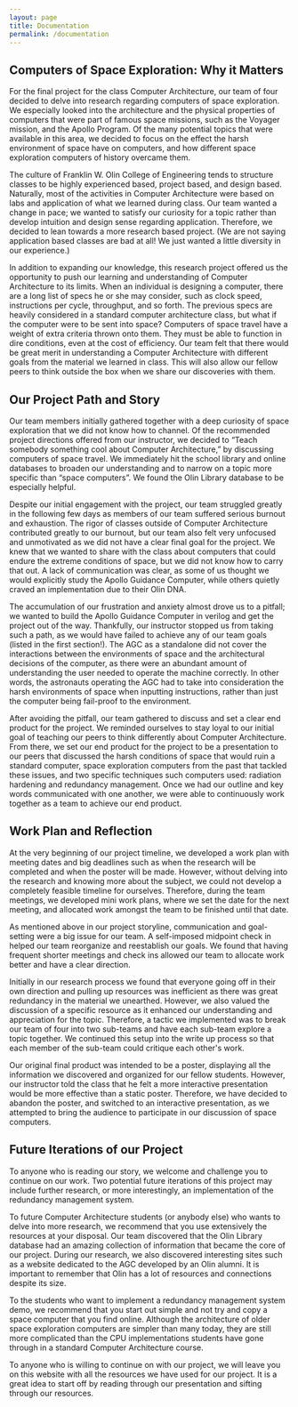 ```yaml
---
layout: page
title: Documentation
permalink: /documentation
---
```


## Computers of Space Exploration: Why it Matters


For the final project for the class Computer Architecture, our team of four decided to delve into research regarding computers of space exploration. We especially looked into the architecture and the physical properties of computers that were part of famous space missions, such as the Voyager mission, and the Apollo Program. Of the many potential topics that were available in this area, we decided to focus on the effect the harsh environment of space have on computers, and how different space exploration computers of history overcame them.


The culture of Franklin W. Olin College of Engineering tends to structure classes to be highly experienced based, project based, and design based. Naturally, most of the activities in Computer Architecture were based on labs and application of what we learned during class. Our team wanted a change in pace; we wanted to satisfy our curiosity for a topic rather than develop intuition and design sense regarding application. Therefore, we decided to lean towards a more research based project. (We are not saying application based classes are bad at all! We just wanted a little diversity in our experience.)


In addition to expanding our knowledge, this research project offered us the opportunity to push our learning and understanding of Computer Architecture to its limits. When an individual is designing a computer, there are a long list of specs he or she may consider, such as clock speed, instructions per cycle, throughput, and so forth. The previous specs are heavily considered in a standard computer architecture class, but what if the computer were to be sent into space? Computers of space travel have a weight of extra criteria thrown onto them. They must be able to function in dire conditions, even at the cost of efficiency. Our team felt that there would be great merit in understanding a Computer Architecture with different goals from the material we learned in class. This will also allow our fellow peers to think outside the box when we share our discoveries with them.


## Our Project Path and Story

Our team members initially gathered together with a deep curiosity of space exploration that we did not know how to channel. Of the recommended project directions offered from our instructor, we decided to “Teach somebody something cool about Computer Architecture,” by discussing computers of space travel. We immediately hit the school library and online databases to broaden our understanding and to narrow on a topic more specific than “space computers”. We found the Olin Library database to be especially helpful.


Despite our initial engagement with the project, our team struggled greatly in the following few days as members of our team suffered serious burnout and exhaustion. The rigor of classes outside of Computer Architecture contributed greatly to our burnout, but our team also felt very unfocused and unmotivated as we did not have a clear final goal for the project. We knew that we wanted to share with the class about computers that could endure the extreme conditions of space, but we did not know how to carry that out. A lack of communication was clear, as some of us thought we would explicitly study the Apollo Guidance Computer, while others quietly craved an implementation due to their Olin DNA.


The accumulation of our frustration and anxiety almost drove us to a pitfall; we wanted to build the Apollo Guidance Computer in verilog and get the project out of the way. Thankfully, our instructor stopped us from taking such a path, as we would have failed to achieve any of our team goals (listed in the first section!). The AGC as a standalone did not cover the interactions between the environments of space and the architectural decisions of the computer, as there were an abundant amount of understanding the user needed to operate the machine correctly. In other words, the astronauts operating the AGC had to take into consideration the harsh environments of space when inputting instructions, rather than just the computer being fail-proof to the environment.


After avoiding the pitfall, our team gathered to discuss and set a clear end product for the project. We reminded ourselves to stay loyal to our initial goal of teaching our peers to think differently about Computer Architecture. From there, we set our end product for the project to be a presentation to our peers that discussed the harsh conditions of space that would ruin a standard computer, space exploration computers from the past that tackled these issues, and two specific techniques such computers used: radiation hardening and redundancy management. Once we had our outline and key words communicated with one another, we were able to continuously work together as a team to achieve our end product.


## Work Plan and Reflection


At the very beginning of our project timeline, we developed a work plan with meeting dates and big deadlines such as when the research will be completed and when the poster will be made. However, without delving into the research and knowing more about the subject, we could not develop a completely feasible timeline for ourselves. Therefore, during the team meetings, we developed mini work plans, where we set the date for the next meeting, and allocated work amongst the team to be finished until that date.


As mentioned above in our project storyline, communication and goal-setting were a big issue for our team. A self-imposed midpoint check in helped our team reorganize and reestablish our goals. We found that having frequent shorter meetings and check ins allowed our team to allocate work better and have a clear direction.


Initially in our research process we found that everyone going off in their own direction and pulling up resources was inefficient as there was great redundancy in the material we unearthed. However, we also valued the discussion of a specific resource as it enhanced our understanding and appreciation for the topic. Therefore, a tactic we implemented was to break our team of four into two sub-teams and have each sub-team explore a topic together. We continued this setup into the write up process so that each member of the sub-team could critique each other's work.


Our original final product was intended to be a poster, displaying all the information we discovered and organized for our fellow students. However, our instructor told the class that he felt a more interactive presentation would be more effective than a static poster. Therefore, we have decided to abandon the poster, and switched to an interactive presentation, as we attempted to bring the audience to participate in our discussion of space computers.


## Future Iterations of our Project


To anyone who is reading our story, we welcome and challenge you to continue on our work. Two potential future iterations of this project may include further research, or more interestingly, an implementation of the redundancy management system. 


To future Computer Architecture students (or anybody else) who wants to delve into more research, we recommend that you use extensively the resources at your disposal. Our team discovered that the Olin Library database had an amazing collection of information that became the core of our project. During our research, we also discovered interesting sites such as a website dedicated to the AGC developed by an Olin alumni. It is important to remember that Olin has a lot of resources and connections despite its size.


To the students who want to implement a redundancy management system demo, we recommend that you start out simple and not try and copy a space computer that you find online. Although the architecture of older space exploration computers are simpler than many today, they are still more complicated than the CPU implementations students have gone through in a standard Computer Architecture course. 


To anyone who is willing to continue on with our project, we will leave you on this website with all the resources we have used for our project. It is a great idea to start off by reading through our presentation and sifting through our resources.
